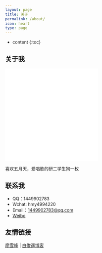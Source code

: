 ```yaml
---
layout: page
title: 关于
permalink: /about/
icon: heart
type: page
---
```


* content
{:toc}

## 关于我

<iframe src="/logo.jpg" style="border: 0;height: 300px;width: 300px;overflow: hidden;" frameBorder="0"></iframe>

喜欢五月天，爱唱歌的研二学生狗一枚

## 联系我

* QQ：1449902783
* Wchat: hmy4994220
* Email：1449902783@qq.com
* [Weibo](http://weibo.com/hmyoppa)


## 友情链接

[廖雪峰](https://www.liaoxuefeng.com) \| [白俊遥博客](https://baijunyao.com/)


